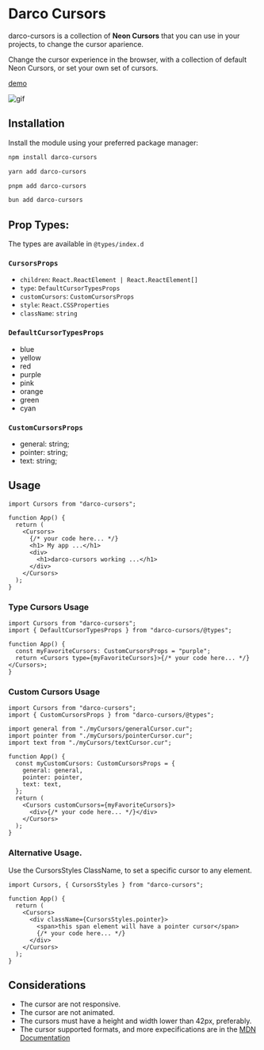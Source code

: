 # Darco Cursors

darco-cursors is a collection of <strong>Neon Cursors</strong> that you can use in your projects, to change the cursor aparience.

Change the cursor experience in the browser, with a collection of default Neon Cursors, or set your own set of cursors.

[demo](https://angeldarco.github.io/darco-cursors/)

![gif](https://github.com/AngelDarco/darco-cursors/assets/29819444/09c15da4-0274-430c-b258-877411ab199d)

## Installation

Install the module using your preferred package manager:

```bash
npm install darco-cursors
```

```bash
yarn add darco-cursors
```

```bash
pnpm add darco-cursors
```

```bash
bun add darco-cursors
```

## Prop Types:

The types are available in `@types/index.d`

### `CursorsProps`

- `children`: `React.ReactElement | React.ReactElement[]`
- `type`: `DefaultCursorTypesProps`
- `customCursors`: `CustomCursorsProps`
- `style`: `React.CSSProperties`
- `className`: `string`

### `DefaultCursorTypesProps`

- blue
- yellow
- red
- purple
- pink
- orange
- green
- cyan

### `CustomCursorsProps`

- general: string;
- pointer: string;
- text: string;

##

## Usage

```tsx
import Cursors from "darco-cursors";

function App() {
  return (
    <Cursors>
      {/* your code here... */}
      <h1> My app ...</h1>
      <div>
        <h1>darco-cursors working ...</h1>
      </div>
    </Cursors>
  );
}
```

### Type Cursors Usage

```tsx
import Cursors from "darco-cursors";
import { DefaultCursorTypesProps } from "darco-cursors/@types";

function App() {
  const myFavoriteCursors: CustomCursorsProps = "purple";
  return <Cursors type={myFavoriteCursors}>{/* your code here... */}</Cursors>;
}
```

### Custom Cursors Usage

```tsx
import Cursors from "darco-cursors";
import { CustomCursorsProps } from "darco-cursors/@types";

import general from "./myCursors/generalCursor.cur";
import pointer from "./myCursors/pointerCursor.cur";
import text from "./myCursors/textCursor.cur";

function App() {
  const myCustomCursors: CustomCursorsProps = {
    general: general,
    pointer: pointer,
    text: text,
  };
  return (
    <Cursors customCursors={myFavoriteCursors}>
      <div>{/* your code here... */}</div>
    </Cursors>
  );
}
```

### Alternative Usage.

Use the CursorsStyles ClassName, to set a specific cursor to any element.

```tsx
import Cursors, { CursorsStyles } from "darco-cursors";

function App() {
  return (
    <Cursors>
      <div className={CursorsStyles.pointer}>
        <span>this span element will have a pointer cursor</span>
        {/* your code here... */}
      </div>
    </Cursors>
  );
}
```

## Considerations

- The cursor are not responsive.
- The cursor are not animated.
- The cursors must have a height and width lower than 42px, preferably.
- The cursor supported formats, and more expecifications are in the [MDN Documentation](https://developer.mozilla.org/en-US/docs/Web/CSS/cursor)
